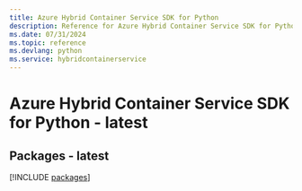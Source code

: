```yaml
---
title: Azure Hybrid Container Service SDK for Python
description: Reference for Azure Hybrid Container Service SDK for Python
ms.date: 07/31/2024
ms.topic: reference
ms.devlang: python
ms.service: hybridcontainerservice
---
```

# Azure Hybrid Container Service SDK for Python - latest
## Packages - latest
[!INCLUDE [packages](hybrid-container-service-index.md)]